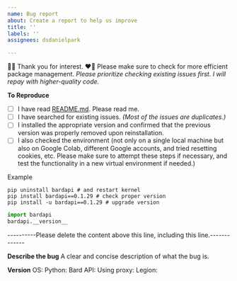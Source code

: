 ```yaml
---
name: Bug report
about: Create a report to help us improve
title: ''
labels: ''
assignees: dsdanielpark

---
```


💚💜 Thank you for interest. ❤️💛
Please make sure to check for more efficient package management. *Please prioritize checking existing issues first. I will repay with higher-quality code.*

**To Reproduce**
- [ ] I have read [README.md](https://github.com/dsdanielpark/Bard-API). Please read me.
- [ ] I have searched for existing issues. *(Most of the issues are duplicates.)*
- [ ] I installed the appropriate version and confirmed that the previous version was properly removed upon reinstallation. 
- [ ] I also checked the environment (not only on a single local machine but also on Google Colab, different Google accounts, and tried resetting cookies, etc. Please make sure to attempt these steps if necessary, and test the functionality in a new virtual environment if needed.)

Example
```
pip uninstall bardapi # and restart kernel
pip install bardapi==0.1.29 # check proper version
pip install -u bardapi==0.1.29 # upgrade version
```

```python
import bardapi
bardapi.__version__
```
----------Please delete the content above this line, including this line.-------------


**Describe the bug**
A clear and concise description of what the bug is.

**Version**
OS:
Python:
Bard API:
Using proxy:
Legion:

